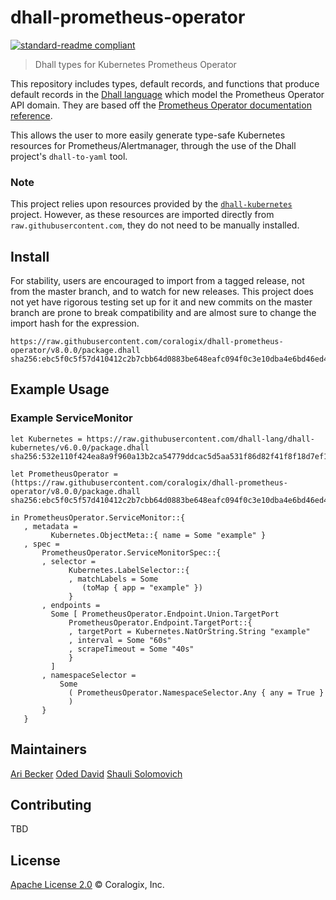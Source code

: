 # dhall-prometheus-operator
[![standard-readme compliant](https://img.shields.io/badge/readme%20style-standard-brightgreen.svg?style=flat-square)](https://github.com/RichardLitt/standard-readme)

> Dhall types for Kubernetes Prometheus Operator

This repository includes types, default records, and functions that produce default records in the [Dhall language](https://github.com/dhall-lang/dhall-lang) which model the Prometheus Operator API domain. They are based off the [Prometheus Operator documentation reference](https://github.com/coreos/prometheus-operator/blob/master/Documentation/api.md).

This allows the user to more easily generate type-safe Kubernetes resources for Prometheus/Alertmanager, through the use of the Dhall project's `dhall-to-yaml` tool.

### Note
This project relies upon resources provided by the [`dhall-kubernetes`](https://github.com/dhall-lang/dhall-kubernetes) project. However, as these resources are imported directly from `raw.githubusercontent.com`, they do not need to be manually installed.

## Install
For stability, users are encouraged to import from a tagged release, not from the master branch, and to watch for new releases. This project does not yet have rigorous testing set up for it and new commits on the master branch are prone to break compatibility and are almost sure to change the import hash for the expression.
```
https://raw.githubusercontent.com/coralogix/dhall-prometheus-operator/v8.0.0/package.dhall sha256:ebc5f0c5f57d410412c2b7cbb64d0883be648eafc094f0c3e10dba4e6bd46ed4
```

## Example Usage
### Example ServiceMonitor
```dhall
let Kubernetes = https://raw.githubusercontent.com/dhall-lang/dhall-kubernetes/v6.0.0/package.dhall sha256:532e110f424ea8a9f960a13b2ca54779ddcac5d5aa531f86d82f41f8f18d7ef1

let PrometheusOperator = (https://raw.githubusercontent.com/coralogix/dhall-prometheus-operator/v8.0.0/package.dhall sha256:ebc5f0c5f57d410412c2b7cbb64d0883be648eafc094f0c3e10dba4e6bd46ed4).v1

in PrometheusOperator.ServiceMonitor::{
   , metadata =
         Kubernetes.ObjectMeta::{ name = Some "example" }
   , spec =
       PrometheusOperator.ServiceMonitorSpec::{
       , selector =
             Kubernetes.LabelSelector::{
             , matchLabels = Some
                (toMap { app = "example" })
             }
       , endpoints =
         Some [ PrometheusOperator.Endpoint.Union.TargetPort
             PrometheusOperator.Endpoint.TargetPort::{
             , targetPort = Kubernetes.NatOrString.String "example"
             , interval = Some "60s"
             , scrapeTimeout = Some "40s"
             }
         ]
       , namespaceSelector =
           Some
             ( PrometheusOperator.NamespaceSelector.Any { any = True }
             )
       }
   }
```

## Maintainers
[Ari Becker](https://github.com/ari-becker)
[Oded David](https://github.com/oded-dd)
[Shauli Solomovich](https://github.com/ShauliSolomovich)

## Contributing
TBD

## License
[Apache License 2.0](https://www.apache.org/licenses/LICENSE-2.0) © Coralogix, Inc.
